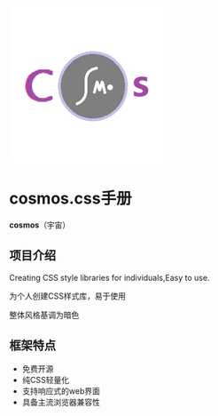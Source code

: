 <img src="https://github.com/RyanHo97/cosmos/blob/main/docs/images/cosmos.jpg">

# cosmos.css手册

**cosmos**（宇宙）  

## 项目介绍

Creating CSS style libraries for individuals,Easy to use.

为个人创建CSS样式库，易于使用

整体风格基调为暗色

## 框架特点

- 免费开源
- 纯CSS轻量化
- 支持响应式的web界面
- 具备主流浏览器兼容性

